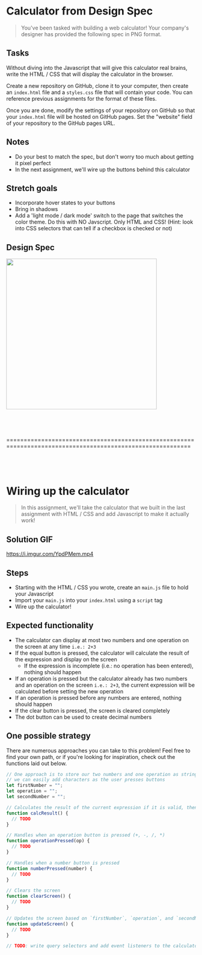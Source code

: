# Calculator from Design Spec

> You've been tasked with building a web calculator! Your company's designer has provided the following spec in PNG format.

## Tasks

Without diving into the Javascript that will give this calculator real brains, write the HTML / CSS that will display the calculator in the browser.

Create a new repository on GitHub, clone it to your computer, then create an `index.html` file and a `styles.css` file that will contain your code. You can reference previous assignments for the format of these files.

Once you are done, modify the settings of your repository on GitHub so that your `index.html` file will be hosted on GitHub pages. Set the "website" field of your repository to the GitHub pages URL.

## Notes

- Do your best to match the spec, but don't worry too much about getting it pixel perfect
- In the next assignment, we'll wire up the buttons behind this calculator

## Stretch goals

- Incorporate hover states to your buttons
- Bring in shadows
- Add a 'light mode / dark mode' switch to the page that switches the color theme. Do this with NO Javscript. Only HTML and CSS! (Hint: look into CSS selectors that can tell if a checkbox is checked or not)

## Design Spec

<img width="400px" src="https://i.imgur.com/XtKzEUD.png"/>

## &nbsp;

===========================================================================================================

## &nbsp;

# Wiring up the calculator

> In this assignment, we'll take the calculator that we built in the last assignment with HTML / CSS and add Javascript to make it actually work!

## Solution GIF

https://i.imgur.com/YpdPMem.mp4

## Steps

- Starting with the HTML / CSS you wrote, create an `main.js` file to hold your Javascript
- Import your `main.js` into your `index.html` using a `script` tag
- Wire up the calculator!

## Expected functionality

- The calculator can display at most two numbers and one operation on the screen at any time `i.e.: 2+3`
- If the equal button is pressed, the calculator will calculate the result of the expression and display on the screen
  - If the expression is incomplete (i.e.: no operation has been entered), nothing should happen
- If an operation is pressed but the calculator already has two numbers and an operation on the screen `i.e.: 2+3`, the current expression will be calculated before setting the new operation
- If an operation is pressed before any numbers are entered, nothing should happen
- If the clear button is pressed, the screen is cleared completely
- The dot button can be used to create decimal numbers

## One possible strategy

There are numerous approaches you can take to this problem! Feel free to find your own path, or if you're looking for inspiration, check out the functions laid out below.

```javascript
// One approach is to store our two numbers and one operation as strings so that
// we can easily add characters as the user presses buttons
let firstNumber = "";
let operation = "";
let secondNumber = "";

// Calculates the result of the current expression if it is valid, then displays the result on the screen
function calcResult() {
  // TODO
}

// Handles when an operation button is pressed (+, -, /, *)
function operationPressed(op) {
  // TODO
}

// Handles when a number button is pressed
function numberPressed(number) {
  // TODO
}

// Clears the screen
function clearScreen() {
  // TODO
}

// Updates the screen based on `firstNumber`, `operation`, and `secondNumber`
function updateScreen() {
  // TODO
}

// TODO: write query selectors and add event listeners to the calculator's buttons
```
